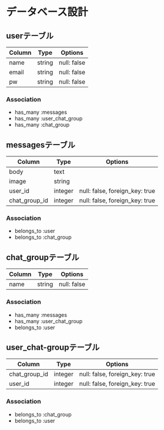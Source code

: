 # データベース設計

## userテーブル

|Column|Type|Options|
|------|----|-------|
|name|string|null: false|
|email|string|null: false|
|pw|string|null: false|

### Association
- has_many :messages
- has_many :user_chat_group
- has_many :chat_group

## messagesテーブル

|Column|Type|Options|
|------|----|-------|
|body|text||
|image|string||
|user_id|integer|null: false, foreign_key: true|
|chat_group_id|integer|null: false, foreign_key: true|

### Association
- belongs_to :user
- belongs_to :chat_group

## chat_groupテーブル

|Column|Type|Options|
|------|----|-------|
|name|string|null: false|

### Association
- has_many :messages
- has_many :user_chat_group
- belongs_to :user

## user_chat-groupテーブル

|Column|Type|Options|
|------|----|-------|
|chat_group_id|integer|null: false, foreign_key: true|
|user_id|integer|null: false, foreign_key: true|

### Association
- belongs_to :chat_group
- belongs_to :user